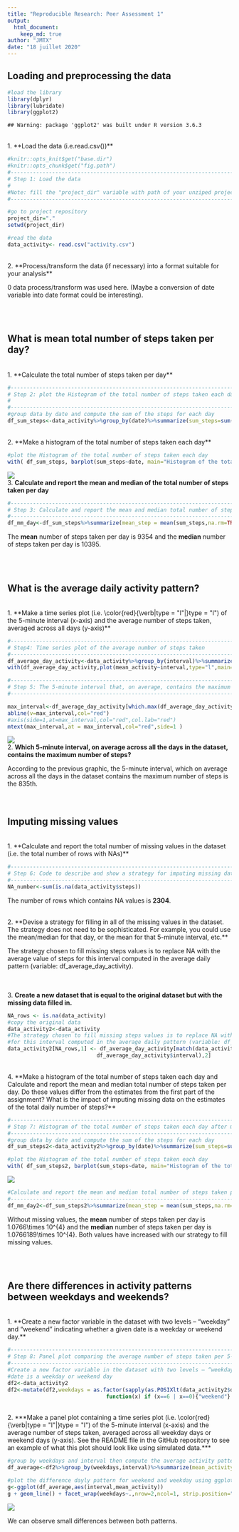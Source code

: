```yaml
---
title: "Reproducible Research: Peer Assessment 1"
output: 
  html_document:
    keep_md: true
author: "JMTX"
date: "18 juillet 2020"
---
```




## Loading and preprocessing the data

```r
#load the library
library(dplyr)
library(lubridate)
library(ggplot2)
```

```
## Warning: package 'ggplot2' was built under R version 3.6.3
```
<br>
1. **Load the data (i.e.read.csv())**

```r
#knitr::opts_knit$get("base.dir")
#knitr::opts_chunk$get("fig.path")
#-----------------------------------------------------------------------------------------------
# Step 1: Load the data
#
#Note: fill the "project_dir" variable with path of your unziped project repository 
#-----------------------------------------------------------------------------------------------

#go to project repository
project_dir="."
setwd(project_dir)

#read the data
data_activity<- read.csv("activity.csv")
```
<br>
2. **Process/transform the data (if necessary) into a format suitable for your analysis**

0 data process/transform was used here. (Maybe a conversion of date variable into date format could be interesting).

<br><br>

## What is mean total number of steps taken per day?
<br>
1. **Calculate the total number of steps taken per day**


```r
#-----------------------------------------------------------------------------------------------
# Step 2: plot the Histogram of the total number of steps taken each day
#
#-----------------------------------------------------------------------------------------------
#group data by date and compute the sum of the steps for each day
df_sum_steps<-data_activity%>%group_by(date)%>%summarize(sum_steps=sum(steps,na.rm=TRUE))
```
  
<br>
2. **Make a histogram of the total number of steps taken each day**


```r
#plot the Histogram of the total number of steps taken each day
with( df_sum_steps, barplot(sum_steps~date, main="Histogram of the total number of steps taken each day", ylab="number of steps"))
```

![](https://github.com/JMTX/RepData_PeerAssessment1figure/unnamed-chunk-3-1.png)<!-- -->
<br>
3. **Calculate and report the mean and median of the total number of steps taken per day**


```r
#------------------------------------------------------------------------------------------------
# Step 3: Calculate and report the mean and median total number of steps taken per day 
#------------------------------------------------------------------------------------------------
df_mm_day<-df_sum_steps%>%summarize(mean_step = mean(sum_steps,na.rm=TRUE),median_step=median(sum_steps,na.rm=TRUE))
```
The **mean** number of steps taken per day is 9354 and the **median** number of steps taken per day is 10395.  

<br><br>

## What is the average daily activity pattern?
<br>
1. **Make a time series plot (i.e. \color{red}{\verb|type = "l"|}type = "l") of the 5-minute interval (x-axis) and the average number of steps taken, averaged across all days (y-axis)**


```r
#------------------------------------------------------------------------------------------------
# Step4: Time series plot of the average number of steps taken
#-------------------------------------------------------------------------------------------------
df_average_day_activity<-data_activity%>%group_by(interval)%>%summarize(mean_activity=mean(steps,na.rm=TRUE))
with(df_average_day_activity,plot(mean_activity~interval,type="l",main="Average daily activity pattern"))

#------------------------------------------------------------------------------------------------------
# Step 5: The 5-minute interval that, on average, contains the maximum number of steps
#------------------------------------------------------------------------------------------------------

max_interval<-df_average_day_activity[which.max(df_average_day_activity$mean_activity),1]
abline(v=max_interval,col="red")
#axis(side=1,at=max_interval,col="red",col.lab="red")
mtext(max_interval,at = max_interval,col="red",side=1 )
```

![](https://github.com/JMTX/RepData_PeerAssessment1figure/unnamed-chunk-5-1.png)<!-- -->
<br>
2. **Which 5-minute interval, on average across all the days in the dataset, contains the maximum number of steps?**  

According to the previous graphic, the 5-minute interval, which on average across all the days in the dataset contains the maximum number of steps is the 835th.  
<br><br>

## Imputing missing values
<br>
1. **Calculate and report the total number of missing values in the dataset (i.e. the total number of rows with NAs)**


```r
#--------------------------------------------------------------------------------------------------------
# Step 6: Code to describe and show a strategy for imputing missing data
#--------------------------------------------------------------------------------------------------------
NA_number<-sum(is.na(data_activity$steps))
```
The number of rows which contains NA values is **2304**.

<br>
2. **Devise a strategy for filling in all of the missing values in the dataset. The strategy does not need to be sophisticated. For example, you could use the mean/median for that day, or the mean for that 5-minute interval, etc.**  

The strategy chosen to fill missing steps values is to replace NA with the average value of steps for this interval 
computed in the average daily pattern (variable: df_average_day_activity).

<br><br>
3. **Create a new dataset that is equal to the original dataset but with the missing data filled in.**


```r
NA_rows <- is.na(data_activity)
#copy the original data 
data_activity2<-data_activity
#The strategy chosen to fill missing steps values is to replace NA with the average value of steps
#for this interval computed in the average daily pattern (variable: df_average_day_activity).
data_activity2[NA_rows,1] <- df_average_day_activity[match(data_activity2[NA_rows,3],
                            df_average_day_activity$interval),2]
```
<br>
4. **Make a histogram of the total number of steps taken each day and Calculate and report the mean and median total number of steps taken per day. Do these values differ from the estimates from the first part of the assignment? What is the impact of imputing missing data on the estimates of the total daily number of steps?**


```r
#------------------------------------------------------------------------------------------------
# Step 7: Histogram of the total number of steps taken each day after missing values are imputed
#------------------------------------------------------------------------------------------------
#group data by date and compute the sum of the steps for each day
df_sum_steps2<-data_activity2%>%group_by(date)%>%summarize(sum_steps=sum(steps,na.rm=TRUE))

#plot the Histogram of the total number of steps taken each day
with( df_sum_steps2, barplot(sum_steps~date, main="Histogram of the total number of steps taken each day", ylab="number of steps"))
```

![](https://github.com/JMTX/RepData_PeerAssessment1figure/unnamed-chunk-8-1.png)<!-- -->

```r
#Calculate and report the mean and median total number of steps taken per day 
#------------------------------------------------------------------------------------------------
df_mm_day2<-df_sum_steps2%>%summarize(mean_step = mean(sum_steps,na.rm=TRUE),median_step=median(sum_steps,na.rm=TRUE))
```
Without missing values, the **mean** number of steps taken per day is 1.0766\times 10^{4} and the **median** number of steps taken per day is 1.0766189\times 10^{4}.
Both values have increased with our strategy to fill missing values.

<br><br>

## Are there differences in activity patterns between weekdays and weekends?
<br>
1. **Create a new factor variable in the dataset with two levels – “weekday” and “weekend” indicating whether a given date is a weekday or weekend day.**


```r
#------------------------------------------------------------------------------------------------
# Step 8: Panel plot comparing the average number of steps taken per 5-minute interval across weekdays and weekends
#---------------------------------------------------------------------------------------------------
#Create a new factor variable in the dataset with two levels – “weekday” and “weekend” indicating whether a given 
#date is a weekday or weekend day
df2<-data_activity2
df2<-mutate(df2,weekdays = as.factor(sapply(as.POSIXlt(data_activity2$date)$wday,
                               function(x) if (x==6 | x==0){"weekend"} else {"weekday"})))
```

<br>
2. ***Make a panel plot containing a time series plot (i.e. \color{red}{\verb|type = "l"|}type = "l") of the 5-minute interval (x-axis) and the average number of steps taken, averaged across all weekday days or weekend days (y-axis). See the README file in the GitHub repository to see an example of what this plot should look like using simulated data.***


```r
#group by weekdays and interval then compute the average activity pattern for both type of days
df_average<-df2%>%group_by(weekdays,interval)%>%summarize(mean_activity=mean(steps,na.rm=TRUE))

#plot the difference dayly pattern for weekend and weekday using ggplot2
g<-ggplot(df_average,aes(interval,mean_activity))
g + geom_line() + facet_wrap(weekdays~.,nrow=2,ncol=1, strip.position="top")+ylab("Number of steps")#+  facet_grid(weekdays~.,switch="both")+facet_wrap(facets, strip.position="right")
```

![](https://github.com/JMTX/RepData_PeerAssessment1figure/unnamed-chunk-10-1.png)<!-- -->

We can observe small differences between both patterns.
